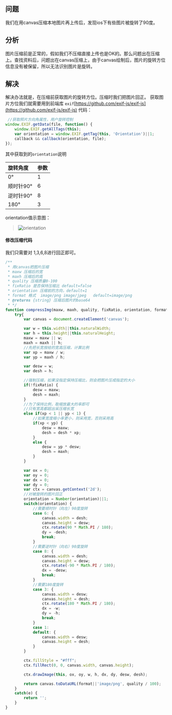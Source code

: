 ## 问题
我们在用canvas压缩本地图片再上传后，发现ios下有些图片被旋转了90度。
## 分析
图片压缩前是正常的，假如我们不压缩直接上传也是OK的。那么问题出在压缩上。查找资料后，问题出在canvas压缩上，由于canvas绘制后，图片的旋转方位信息没有被保留，所以无法识别图片是旋转。
## 解决
解决办法就是，在压缩前获取图片的旋转方位。压缩时我们把图片回正。
获取图片方位我们就需要用到前端库 `exif`[https://github.com/exif-js/exif-js](https://github.com/exif-js/exif-js)
代码：
```javascript
 //获取照片方向角属性，用户旋转控制
window.EXIF.getData(file, function() {
    window.EXIF.getAllTags(this);
    var orientation = window.EXIF.getTag(this, 'Orientation')||1;
    callback && callback(orientation, file);
});
```
其中获取到的`orientation`说明

| 旋转角度|参数
| :- | :- |
| 0°|1|
|顺时针90°|	6
|逆时针90°|	8
|180°|	3
orientation值示意图：
> ![orientation](https://github.com/jiamao/my_doc/blob/master/javascript/image/ori.gif?raw=true)

#### 修改压缩代码
我们只需要对 1,3,6,8进行回正即可。
```javascript
/**
 * 用canvas把图片压缩
 * maxw 压缩后的宽
 * maxh 压缩后的高
 * quality 压缩质量0-100
 * fixRatio 是否保持压缩比 default=false 
 * orientation 压缩前的方向，default=1
 * format 格式  image/png image/jpeg   default=image/png
 * @returns {string} 压缩后图片的base64
 * */
function compressImg(maxw, maxh, quality, fixRatio, orientation, format) {
    try{
        var canvas = document.createElement('canvas');                

        var w = this.width||this.naturalWidth;
        var h = this.height||this.naturalHeight;
        maxw = maxw || w;
        maxh = maxh || h;
        //先把长宽按给的宽高压缩，计算比例
        var xp = maxw / w;
        var yp = maxh / h;

        var desw = w;
        var desh = h;

        //强制压缩，如果没指定保持压缩比，则会把图片压成指定的大小
        if(!fixRatio) {
            desw = maxw;
            desh = maxh;
        }
        //为了保持比例，取缩放最大的率即可
        //只有宽高都超出采压缩长宽
        else if(xp < 1 || yp < 1) {
            //如果宽度缩小率更小，则采用宽，否则采用高
            if(xp < yp) {
                desw = maxw;
                desh = desh * xp;
            }
            else {
                desw = yp * desw;
                desh = maxh;
            }
        }

        var ox = 0;
        var oy = 0;
        var dx = 0;
        var dy = 0;
        var ctx = canvas.getContext('2d');
        //对被旋转的图片回正
        orientation = Number(orientation)||1;
        switch(orientation) {
            //需要顺时针（向左）90度旋转
            case 6: {
                canvas.width = desh;
                canvas.height = desw;
                ctx.rotate(90 * Math.PI / 180);
                dy = -desh;
                break;
            }
            //需要逆时针（向右）90度旋转
            case 8: {
                canvas.width = desh;
                canvas.height = desw;
                ctx.rotate(-90 * Math.PI / 180);
                dx = -desw;
                break;
            }
            //需要180度旋转
            case 3: {
                canvas.width = desw;
                canvas.height = desh;
                ctx.rotate(180 * Math.PI / 180);
                dx = -w;
                dy = -h;
                break;
            }
            case 1:
            default: {
                canvas.width = desw;
                canvas.height = desh;
            }
        }

        ctx.fillStyle = "#fff";
        ctx.fillRect(0, 0, canvas.width, canvas.height);

        ctx.drawImage(this, ox, oy, w, h, dx, dy, desw, desh);

        return canvas.toDataURL(format||'image/png', quality / 100);
    }
    catch(e) {
        return '';
    }
}
```